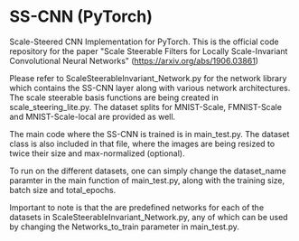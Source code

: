 # SS-CNN (PyTorch)
Scale-Steered CNN Implementation for PyTorch.
This is the official code repository for the paper 
"Scale Steerable Filters for Locally Scale-Invariant Convolutional Neural Networks" (https://arxiv.org/abs/1906.03861)

Please refer to ScaleSteerableInvariant_Network.py for the network library which contains the SS-CNN layer
along with various network architectures. 
The scale steerable basis functions are being created in scale_steering_lite.py. 
The dataset splits for MNIST-Scale, FMNIST-Scale and MNIST-Scale-local are provided as well. 

The main code where the SS-CNN is trained is in main_test.py. The dataset class is also included in that file,
where the images are being resized to twice their size and max-normalized (optional). 

To run on the different datasets, one can simply change the dataset_name paramter in the main function of main_test.py, 
along with the training size, batch size and total_epochs. 

Important to note is that the are predefined networks for each of the datasets in ScaleSteerableInvariant_Network.py, 
any of which can be used by changing the Networks_to_train parameter in main_test.py. 









